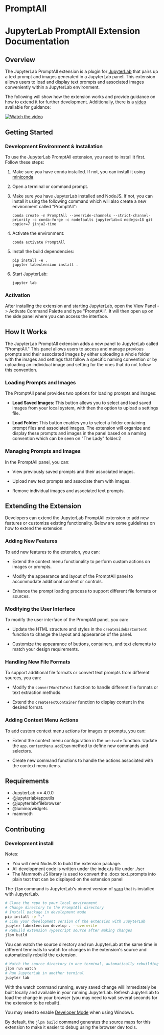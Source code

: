 # PromptAll 
# JupyterLab PromptAll Extension Documentation

## Overview

The JupyterLab PromptAll extension is a plugin for [JupyterLab](https://jupyterlab.readthedocs.io/en/stable/) that pairs up a text prompt and images generated in a JupyterLab panel. This extension allows users to load and display text prompts and associated images conveniently within a JupyterLab environment.

The following will show how the extension works and provide guidance on how to extend it for further development.
Additionally, there is a [video](https://youtu.be/u5iPw-sPjE4) available for guidance: 

[![Watch the video](https://img.youtube.com/vi/u5iPw-sPjE4/0.jpg)](https://youtu.be/u5iPw-sPjE4)

## Getting Started

### Development Environment & Installation

To use the JupyterLab PromptAll extension, you need to install it first. Follow these steps:

1. Make sure you have conda installed. If not, you can install it using [miniconda](https://docs.conda.io/projects/conda/en/latest/user-guide/install/index.html)

2. Open a terminal or command prompt.

3. Make sure you have JupyterLab installed and NodeJS. If not, you can install it using the following command which will also create a new environment called "PromptAll":

   ```
   conda create -n PromptAll --override-channels --strict-channel-priority -c conda-forge -c nodefaults jupyterlab=4 nodejs=18 git copier=7 jinja2-time
   ```
4. Activate the environment:

   ```
   conda activate PromptAll
   ```
   
5. Install the build dependencies:

   ```
   pip install -e .
   jupyter labextension install .

   ```
6. Start JupyterLab:

   ```
   jupyter lab
   ```

### Activation

After installing the extension and starting JupyterLab, open the View Panel -> Activate Command Palette and type "PromptAll". It will then open up on the side panel where you can access the interface.

## How It Works

The JupyterLab PromptAll extension adds a new panel to JupyterLab called "PromptAll." This panel allows users to access and manage previous prompts and their associated images by either uploading a whole folder with the images and settings that follow a specific naming convention or by uploading an individual image and setting for the ones that do not follow this convention.

### Loading Prompts and Images

The PromptAll panel provides two options for loading prompts and images:

- **Load Saved Images**: This button allows you to select and load saved images from your local system, with then the option to upload a settings file.

- **Load Folder**: This button enables you to select a folder containing prompt files and associated images. The extension will organize and display these prompts and images in the panel based on a naming convention which can be seen on "The Lady" folder.2

### Managing Prompts and Images

In the PromptAll panel, you can:

- View previously saved prompts and their associated images.

- Upload new text prompts and associate them with images.

- Remove individual images and associated text prompts.

## Extending the Extension

Developers can extend the JupyterLab PromptAll extension to add new features or customize existing functionality. Below are some guidelines on how to extend the extension:

### Adding New Features

To add new features to the extension, you can:

- Extend the context menu functionality to perform custom actions on images or prompts.

- Modify the appearance and layout of the PromptAll panel to accommodate additional content or controls.

- Enhance the prompt loading process to support different file formats or sources.

### Modifying the User Interface

To modify the user interface of the PromptAll panel, you can:

- Update the HTML structure and styles in the `createSidebarContent` function to change the layout and appearance of the panel.

- Customize the appearance of buttons, containers, and text elements to match your design requirements.

### Handling New File Formats

To support additional file formats or convert text prompts from different sources, you can:

- Modify the `convertWordToText` function to handle different file formats or text extraction methods.

- Extend the `createTextContainer` function to display content in the desired format.

### Adding Context Menu Actions

To add custom context menu actions for images or prompts, you can:

- Extend the context menu configuration in the `activate` function. Update the `app.contextMenu.addItem` method to define new commands and selectors.

- Create new command functions to handle the actions associated with the context menu items.

## Requirements

- JupyterLab >= 4.0.0
- @jupyterlab/apputils
- @jupyterlab/filebrowser
- @lumino/widgets
- mammoth

## Contributing
### Development install

Notes: 
- You will need NodeJS to build the extension package.
- All development code is written under the index.ts file under ./scr
- The Mammoth JS library is used to convert the .docx text_prompts into plain text that can be displayed on the extension panel

The `jlpm` command is JupyterLab's pinned version of
[yarn](https://yarnpkg.com/) that is installed with JupyterLab.

```bash
# Clone the repo to your local environment
# Change directory to the PromptAll directory
# Install package in development mode
pip install -e "."
# Link your development version of the extension with JupyterLab
jupyter labextension develop . --overwrite
# Rebuild extension Typescript source after making changes
jlpm build
```

You can watch the source directory and run JupyterLab at the same time in different terminals to watch for changes in the extension's source and automatically rebuild the extension.

```bash
# Watch the source directory in one terminal, automatically rebuilding when needed
jlpm run watch
# Run JupyterLab in another terminal
jupyter lab
```

With the watch command running, every saved change will immediately be built locally and available in your running JupyterLab. Refresh JupyterLab to load the change in your browser (you may need to wait several seconds for the extension to be rebuilt).

You may need to enable [Developer Mode](https://learn.microsoft.com/en-us/windows/apps/get-started/enable-your-device-for-development) when using Windows.

By default, the `jlpm build` command generates the source maps for this extension to make it easier to debug using the browser dev tools. 

